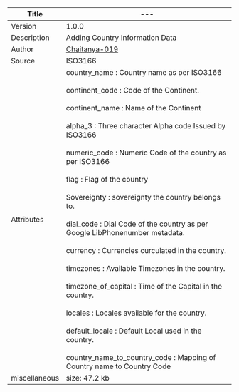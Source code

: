 | Title         | ---                                                                                                                                                                                                                                                                                                                                                                                                                                                                                                                                                                                                                                                                                                                                                                                                                                                               |
|---------------|-------------------------------------------------------------------------------------------------------------------------------------------------------------------------------------------------------------------------------------------------------------------------------------------------------------------------------------------------------------------------------------------------------------------------------------------------------------------------------------------------------------------------------------------------------------------------------------------------------------------------------------------------------------------------------------------------------------------------------------------------------------------------------------------------------------------------------------------------------------------|
| Version       | 1.0.0                                                                                                                                                                                                                                                                                                                                                                                                                                                                                                                                                                                                                                                                                                                                                                                                                                                             |
| Description   | Adding Country Information Data                                                                                                                                                                                                                                                                                                                                                                                                                                                                                                                                                                                                                                                                                                                                                                                                                                   |
| Author        | [Chaitanya-019](https://github.com/Chaitanya-019)                                                                                                                                                                                                                                                                                                                                                                                                                                                                                                                                                                                                                                                                                                                                                                                                                 |
| Source        | ISO3166                                                                                                                                                                                                                                                                                                                                                                                                                                                                                                                                                                                                                                                                                                                                                                                                                                                           |
| Attributes    | country_name : Country name as per ISO3166 <br><br> continent_code : Code of the Continent. <br><br> continent_name : Name of the Continent <br><br> alpha_3 : Three character Alpha code Issued by ISO3166 <br><br> numeric_code : Numeric Code of the country as per ISO3166 <br><br> flag : Flag of the country <br><br> Sovereignty : sovereignty the country belongs to. <br><br> dial_code : Dial Code of the country as per Google LibPhonenumber metadata. <br><br> currency : Currencies curculated in the country. <br><br> timezones : Available Timezones in the country. <br><br> timezone_of_capital : Time of the Capital in the country. <br><br> locales : Locales available for the country. <br><br> default_locale : Default Local used in the country.  <br><br> country_name_to_country_code : Mapping of Country name to Country Code      |
| miscellaneous | size: 47.2 kb                                                                                                                                                                                                                                                                                                                                                                                                                                                                                                                                                                                                                                                                                                                                                                                                                                                     |                                                                                                                                                                                                                                                                                                                                                                                                       |

